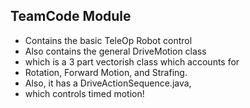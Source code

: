 ## TeamCode Module
* Contains the basic TeleOp Robot control
* Also contains the general DriveMotion class 
* which is a 3 part vectorish class which accounts for 
* Rotation, Forward Motion, and Strafing.
* Also, it has a DriveActionSequence.java,
* which controls timed motion!